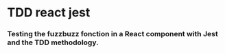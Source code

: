 # TDD react jest

### Testing the fuzzbuzz fonction in a React component with Jest and the TDD methodology.
